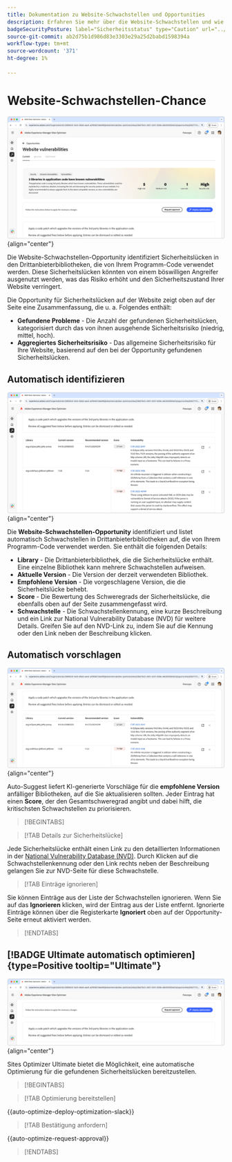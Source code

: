 ```yaml
---
title: Dokumentation zu Website-Schwachstellen und Opportunities
description: Erfahren Sie mehr über die Website-Schwachstellen und wie Sie damit die Sicherheit von auf Ihrer Website erhöhen können.
badgeSecurityPosture: label="Sicherheitsstatus" type="Caution" url="../../opportunity-types/security-posture.md" tooltip="Sicherheitsstatus"
source-git-commit: ab2d75b1d986d83e3303e29a25d2babd1598394a
workflow-type: tm+mt
source-wordcount: '371'
ht-degree: 1%

---
```



# Website-Schwachstellen-Chance

![Website-Schwachstellen-Chance](./assets/website-vulnerabilities/hero.png){align="center"}

Die Website-Schwachstellen-Opportunity identifiziert Sicherheitslücken in den Drittanbieterbibliotheken, die von Ihrem Programm-Code verwendet werden. Diese Sicherheitslücken könnten von einem böswilligen Angreifer ausgenutzt werden, was das Risiko erhöht und den Sicherheitszustand Ihrer Website verringert.

Die Opportunity für Sicherheitslücken auf der Website zeigt oben auf der Seite eine Zusammenfassung, die u. a. Folgendes enthält:

* **Gefundene Probleme** - Die Anzahl der gefundenen Sicherheitslücken, kategorisiert durch das von ihnen ausgehende Sicherheitsrisiko (niedrig, mittel, hoch).
* **Aggregiertes Sicherheitsrisiko** - Das allgemeine Sicherheitsrisiko für Ihre Website, basierend auf den bei der Opportunity gefundenen Sicherheitslücken.

## Automatisch identifizieren

![Website-Schwachstellen automatisch identifizieren](./assets/website-vulnerabilities/auto-identify.png){align="center"}

Die **Website-Schwachstellen-Opportunity** identifiziert und listet automatisch Schwachstellen in Drittanbieterbibliotheken auf, die von Ihrem Programm-Code verwendet werden. Sie enthält die folgenden Details:

* **Library** - Die Drittanbieterbibliothek, die die Sicherheitslücke enthält. Eine einzelne Bibliothek kann mehrere Schwachstellen aufweisen.
* **Aktuelle Version** - Die Version der derzeit verwendeten Bibliothek.
* **Empfohlene Version** - Die vorgeschlagene Version, die die Sicherheitslücke behebt.
* **Score** - Die Bewertung des Schweregrads der Sicherheitslücke, die ebenfalls oben auf der Seite zusammengefasst wird.
* **Schwachstelle** - Die Schwachstellenkennung, eine kurze Beschreibung und ein Link zur National Vulnerability Database (NVD) für weitere Details. Greifen Sie auf den NVD-Link zu, indem Sie auf die Kennung oder den Link neben der Beschreibung klicken.

## Automatisch vorschlagen

![Website-Schwachstellen automatisch vorschlagen](./assets/website-vulnerabilities/auto-suggest.png){align="center"}

Auto-Suggest liefert KI-generierte Vorschläge für die **empfohlene Version** anfälliger Bibliotheken, auf die Sie aktualisieren sollten. Jeder Eintrag hat einen **Score**, der den Gesamtschweregrad angibt und dabei hilft, die kritischsten Schwachstellen zu priorisieren.

>[!BEGINTABS]

>[!TAB Details zur Sicherheitslücke]

Jede Sicherheitslücke enthält einen Link zu den detaillierten Informationen in der [National Vulnerability Database (NVD)](https://nvd.nist.gov/). Durch Klicken auf die Schwachstellenkennung oder den Link rechts neben der Beschreibung gelangen Sie zur NVD-Seite für diese Schwachstelle.

>[!TAB Einträge ignorieren]

Sie können Einträge aus der Liste der Schwachstellen ignorieren. Wenn Sie auf das **Ignorieren** klicken, wird der Eintrag aus der Liste entfernt. Ignorierte Einträge können über die Registerkarte **Ignoriert** oben auf der Opportunity-Seite erneut aktiviert werden.<!---right now it does not seem to be implemented, but the page description mentions this functionality-->

>[!ENDTABS]


## [!BADGE Ultimate automatisch optimieren]{type=Positive tooltip="Ultimate"}

![Website-Schwachstellen automatisch optimieren](./assets/website-vulnerabilities/auto-optimize.png){align="center"}

Sites Optimizer Ultimate bietet die Möglichkeit, eine automatische Optimierung für die gefundenen Sicherheitslücken bereitzustellen.

>[!BEGINTABS]

>[!TAB Optimierung bereitstellen]

{{auto-optimize-deploy-optimization-slack}}

>[!TAB Bestätigung anfordern]

{{auto-optimize-request-approval}}

>[!ENDTABS]